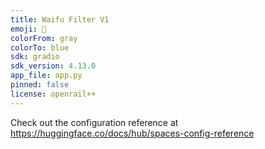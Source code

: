 ```yaml
---
title: Waifu Filter V1
emoji: 🐨
colorFrom: gray
colorTo: blue
sdk: gradio
sdk_version: 4.13.0
app_file: app.py
pinned: false
license: openrail++
---
```


Check out the configuration reference at https://huggingface.co/docs/hub/spaces-config-reference
